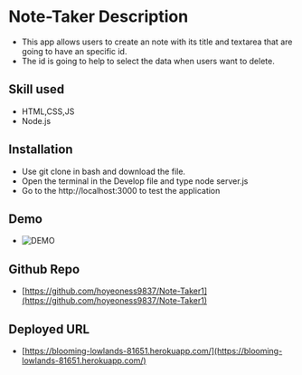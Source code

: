 # Note-Taker Description

- This app allows users to create an note with its title and textarea that are going to have an specific id.
- The id is going to help to select the data when users want to delete.

## Skill used

- HTML,CSS,JS
- Node.js

## Installation

- Use git clone in bash and download the file.
- Open the terminal in the Develop file and type node server.js
- Go to the http://localhost:3000 to test the application

## Demo

- ![DEMO](./public/assets/11-homework-hoyeon-demo.gif)

## Github Repo

- [https://github.com/hoyeoness9837/Note-Taker1](https://github.com/hoyeoness9837/Note-Taker1)

## Deployed URL

- [https://blooming-lowlands-81651.herokuapp.com/](https://blooming-lowlands-81651.herokuapp.com/)